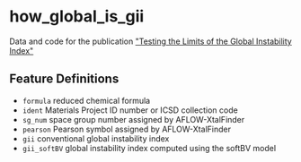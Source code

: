 # how_global_is_gii
Data and code for the publication ["Testing the Limits of the Global Instability Index"](https://doi.org/10.1063/5.0140480)


## Feature Definitions
- `formula`  reduced chemical formula
- `ident`  Materials Project ID number or ICSD collection code
- `sg_num`  space group number assigned by AFLOW-XtalFinder
- `pearson`  Pearson symbol assigned by AFLOW-XtalFinder
- `gii`  conventional global instability index
- `gii_softBV`  global instability index computed using the softBV model

